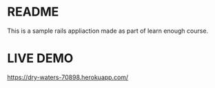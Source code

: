 # README

This is a sample rails appliaction made as part of learn enough course.

# LIVE DEMO

https://dry-waters-70898.herokuapp.com/
